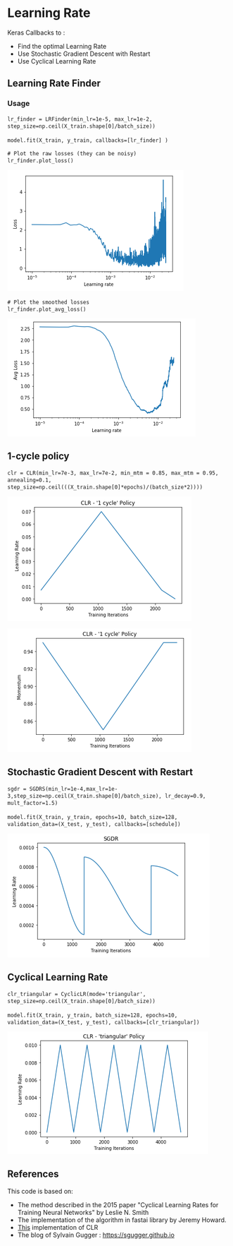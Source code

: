 # Learning Rate

Keras Callbacks to :

- Find the optimal Learning Rate
- Use Stochastic Gradient Descent with Restart
- Use Cyclical Learning Rate

## Learning Rate Finder

### Usage 

```
lr_finder = LRFinder(min_lr=1e-5, max_lr=1e-2, step_size=np.ceil(X_train.shape[0]/batch_size))

model.fit(X_train, y_train, callbacks=[lr_finder] )
```


```
# Plot the raw losses (they can be noisy)
lr_finder.plot_loss()
```

![](Images/RawLoss.png)

```
# Plot the smoothed losses
lr_finder.plot_avg_loss()
```

![](Images/SmoothLoss.png)

## 1-cycle policy

```
clr = CLR(min_lr=7e-3, max_lr=7e-2, min_mtm = 0.85, max_mtm = 0.95, annealing=0.1, step_size=np.ceil(((X_train.shape[0]*epochs)/(batch_size*2))))
```
![](Images/1cycleLR.png)

![](Images/1cycleMTM.png)

## Stochastic Gradient Descent with Restart

```
sgdr = SGDRS(min_lr=1e-4,max_lr=1e-3,step_size=np.ceil(X_train.shape[0]/batch_size), lr_decay=0.9, mult_factor=1.5)

model.fit(X_train, y_train, epochs=10, batch_size=128, validation_data=(X_test, y_test), callbacks=[schedule])
```

![](Images/SGDR.png)

## Cyclical Learning Rate

```
clr_triangular = CyclicLR(mode='triangular', step_size=np.ceil(X_train.shape[0]/batch_size))

model.fit(X_train, y_train, batch_size=128, epochs=10, validation_data=(X_test, y_test), callbacks=[clr_triangular])
```

![](Images/CLR.png)

## References

This code is based on:

- The method described in the 2015 paper "Cyclical Learning Rates for Training Neural Networks" by Leslie N. Smith
- The implementation of the algorithm in fastai library by Jeremy Howard.
- [This](https://github.com/bckenstler/CLR) implementation of CLR
- The blog of Sylvain Gugger : https://sgugger.github.io

